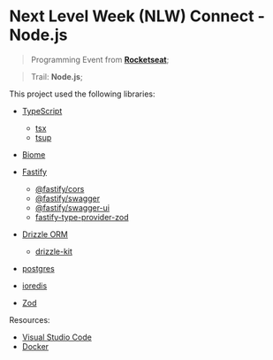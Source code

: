 # Next Level Week (NLW) Connect - Node.js

> Programming Event from **[Rocketseat](https://www.rocketseat.com.br/)**;

> Trail: **Node.js**;

This project used the following libraries:

- [TypeScript](https://www.typescriptlang.org/)

  - [tsx](https://www.npmjs.com/package/tsx)
  - [tsup](https://www.npmjs.com/package/tsup)

- [Biome](https://biomejs.dev/)
- [Fastify](https://fastify.dev/)

  - [@fastify/cors](https://www.npmjs.com/package/@fastify/cors)
  - [@fastify/swagger](https://www.npmjs.com/package/@fastify/swagger)
  - [@fastify/swagger-ui](https://www.npmjs.com/package/@fastify/swagger-ui)
  - [fastify-type-provider-zod](https://www.npmjs.com/package/fastify-type-provider-zod)

- [Drizzle ORM](https://orm.drizzle.team/)

  - [drizzle-kit](https://orm.drizzle.team/docs/kit-overview)

- [postgres](https://www.npmjs.com/package/postgres)
- [ioredis](https://www.npmjs.com/package/ioredis)
- [Zod](https://zod.dev/)

Resources:

- [Visual Studio Code](https://code.visualstudio.com/)
- [Docker](https://www.docker.com/)
